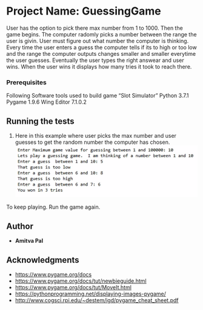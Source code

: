 # Project Name: GuessingGame
User has the option to pick there max number from 1 to 1000. Then the game begins. The computer radomly picks a number between the range the user is givin. User must figure out what number the computer is thinking. Every time the user enters a guess the computer tells if its to high or too low and the range the computer outputs changes smaller and smaller everytime the user guesses. Eventually the user types the right answear and user wins. When the user wins it displays how many tries it took to reach there.
### Prerequisites
Following Software tools used to build game “Slot Simulator”
Python 3.7.1
Pygame 1.9.6
Wing Editor 7.1.0.2

## Running the tests
1. Here in this example where user picks the max number and user guesses to get the random number the computer has chosen.
![](https://github.com/amitvapal/guessingGame/blob/master/guessing-intro.png)






To keep playing. Run the game again.




  
## Author

* **Amitva Pal**

## Acknowledgments
- https://www.pygame.org/docs
- https://www.pygame.org/docs/tut/newbieguide.html
- https://www.pygame.org/docs/tut/MoveIt.html
- https://pythonprogramming.net/displaying-images-pygame/
- http://www.cogsci.rpi.edu/~destem/igd/pygame_cheat_sheet.pdf
